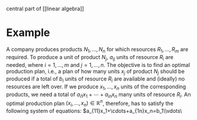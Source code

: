 central part of [[linear algebra]]

# Example
A company produces products $N_1,...,N_n$ for which resources $R_1,...,R_m$ are required. To produce a unit of product $N_j$, $a_{ij}$ units of resource $R_i$ are needed, where $i=1,...,m$ and $j=1,...,n$.
The objective is to find an optimal production plan, i.e., a plan of how many units $x_j$ of product $N_j$ should be produced if a total of $b_i$ units of resource $R_i$ are available and (ideally) no resources are left over.
If we produce $x_1,...,x_n$ units of the corresponding products, we need a total of $a_{i1}x_1+\cdots+a_{in}x_n$ many units of resource $R_i$. An optimal production plan $(x_i,...,x_n)\in\mathbb{R}^n$, therefore, has to satisfy the following system of equations:
$a_{11}x_1+\cdots+a_{1n}x_n=b_1\\\vdots\\